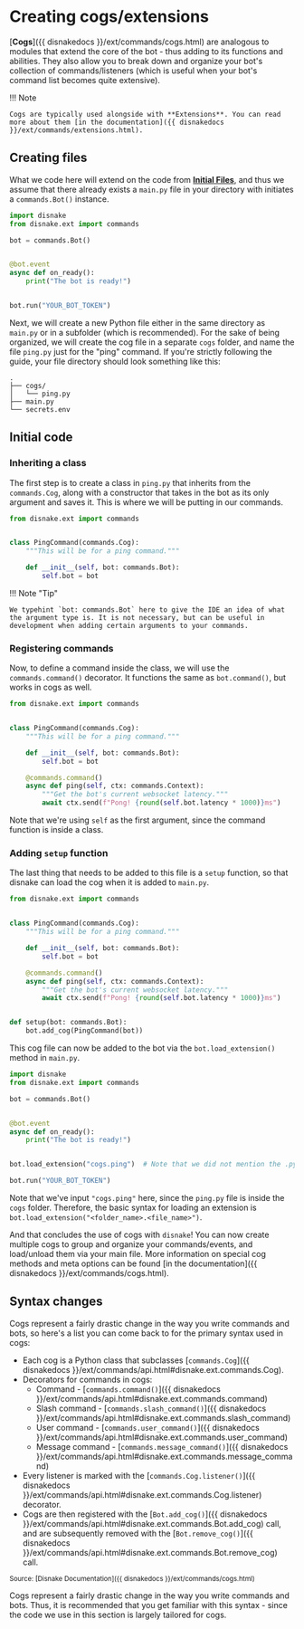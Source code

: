 # Creating cogs/extensions

[**Cogs**]({{ disnakedocs }}/ext/commands/cogs.html) are analogous to modules that extend the core of the bot - thus
adding to its functions and abilities. They also allow you to break down and organize your bot's collection of
commands/listeners (which is useful when your bot's command list becomes quite extensive).

!!! Note

    Cogs are typically used alongside with **Extensions**. You can read more about them [in the documentation]({{ disnakedocs }}/ext/commands/extensions.html).

## Creating files

What we code here will extend on the code from [**Initial Files**](./101-initial-files.md), and thus we assume that
there already exists a `main.py` file in your directory with initiates a `commands.Bot()` instance.

```python linenums="1" title="main.py"
import disnake
from disnake.ext import commands

bot = commands.Bot()


@bot.event
async def on_ready():
    print("The bot is ready!")


bot.run("YOUR_BOT_TOKEN")
```

Next, we will create a new Python file either in the same directory as `main.py` or in a subfolder (which is
recommended). For the sake of being organized, we will create the cog file in a separate `cogs` folder, and name the
file `ping.py` just for the "ping" command. If you're strictly following the guide, your file directory should look
something like this:

```
.
├── cogs/
│   └── ping.py
├── main.py
└── secrets.env
```

## Initial code

### Inheriting a class

The first step is to create a class in `ping.py` that inherits from the `commands.Cog`, along with a constructor that
takes in the bot as its only argument and saves it. This is where we will be putting in our commands.

```python linenums="1" title="ping.py"
from disnake.ext import commands


class PingCommand(commands.Cog):
    """This will be for a ping command."""

    def __init__(self, bot: commands.Bot):
        self.bot = bot
```

!!! Note "Tip"

    We typehint `bot: commands.Bot` here to give the IDE an idea of what the argument type is. It is not necessary, but can be useful in development when adding certain arguments to your commands.

### Registering commands

Now, to define a command inside the class, we will use the `commands.command()` decorator. It functions the same as
`bot.command()`, but works in cogs as well.

```python linenums="1" title="ping.py" hl_lines="9-12"
from disnake.ext import commands


class PingCommand(commands.Cog):
    """This will be for a ping command."""

    def __init__(self, bot: commands.Bot):
        self.bot = bot

    @commands.command()
    async def ping(self, ctx: commands.Context):
        """Get the bot's current websocket latency."""
        await ctx.send(f"Pong! {round(self.bot.latency * 1000)}ms")
```

Note that we're using `self` as the first argument, since the command function is inside a class.

### Adding `setup` function

The last thing that needs to be added to this file is a `setup` function, so that disnake can load the cog when it is
added to `main.py`.

```python linenums="1" title="ping.py" hl_lines="14-15"
from disnake.ext import commands


class PingCommand(commands.Cog):
    """This will be for a ping command."""

    def __init__(self, bot: commands.Bot):
        self.bot = bot

    @commands.command()
    async def ping(self, ctx: commands.Context):
        """Get the bot's current websocket latency."""
        await ctx.send(f"Pong! {round(self.bot.latency * 1000)}ms")


def setup(bot: commands.Bot):
    bot.add_cog(PingCommand(bot))
```

This cog file can now be added to the bot via the `bot.load_extension()` method in `main.py`.

```python linenums="1" title="main.py"
import disnake
from disnake.ext import commands

bot = commands.Bot()


@bot.event
async def on_ready():
    print("The bot is ready!")


bot.load_extension("cogs.ping")  # Note that we did not mention the .py extension.

bot.run("YOUR_BOT_TOKEN")
```

Note that we've input `"cogs.ping"` here, since the `ping.py` file is inside the `cogs` folder. Therefore, the basic
syntax for loading an extension is `bot.load_extension("<folder_name>.<file_name>")`.

And that concludes the use of cogs with `disnake`! You can now create multiple cogs to group and organize your
commands/events, and load/unload them via your main file. More information on special cog methods and meta options can
be found [in the documentation]({{ disnakedocs }}/ext/commands/cogs.html).

## Syntax changes

Cogs represent a fairly drastic change in the way you write commands and bots, so here's a list you can come back to for
the primary syntax used in cogs:

-   Each cog is a Python class that subclasses
    [`commands.Cog`]({{ disnakedocs }}/ext/commands/api.html#disnake.ext.commands.Cog).
-   Decorators for commands in cogs:
    -   Command - [`commands.command()`]({{ disnakedocs }}/ext/commands/api.html#disnake.ext.commands.command)
    -   Slash command -
        [`commands.slash_command()`]({{ disnakedocs }}/ext/commands/api.html#disnake.ext.commands.slash_command)
    -   User command -
        [`commands.user_command()`]({{ disnakedocs }}/ext/commands/api.html#disnake.ext.commands.user_command)
    -   Message command -
        [`commands.message_command()`]({{ disnakedocs }}/ext/commands/api.html#disnake.ext.commands.message_command)
-   Every listener is marked with the
    [`commands.Cog.listener()`]({{ disnakedocs }}/ext/commands/api.html#disnake.ext.commands.Cog.listener) decorator.
-   Cogs are then registered with the
    [`Bot.add_cog()`]({{ disnakedocs }}/ext/commands/api.html#disnake.ext.commands.Bot.add_cog) call, and are
    subsequently removed with the
    [`Bot.remove_cog()`]({{ disnakedocs }}/ext/commands/api.html#disnake.ext.commands.Bot.remove_cog) call.

<sup>Source: [Disnake Documentation]({{ disnakedocs }}/ext/commands/cogs.html)</sup>

Cogs represent a fairly drastic change in the way you write commands and bots. Thus, it is recommended that you get
familiar with this syntax - since the code we use in this section is largely tailored for cogs.
